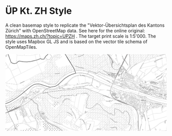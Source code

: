 # ÜP Kt. ZH Style

A clean basemap style to replicate the "Vektor-Übersichtsplan des Kantons Zürich" with OpenStreetMap data. 
See here for the online original: https://maps.zh.ch/?topic=UPZH . The target print scale is 1:5'000.
The style uses Mapbox GL JS and is based on the vector tile schema of OpenMapTiles.

![Screenshot of the style](images/uep_zh_screenshot.PNG)